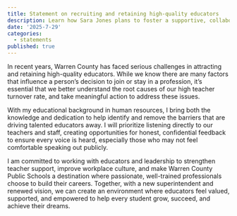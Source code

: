 ```yaml
---
title: Statement on recruiting and retaining high-quality educators
description: Learn how Sara Jones plans to foster a supportive, collaborative work environment that empowers educators to thrive, while advocating for competitive salaries to attract and retain top teaching talent within our schools..
date: '2025-7-29'
categories:
  - statements
published: true
---
```


In recent years, Warren County has faced serious challenges in attracting and retaining high-quality educators. While we know there are many factors that influence a person’s decision to join or stay in a profession, it’s essential that we better understand the root causes of our high teacher turnover rate, and take meaningful action to address these issues.

With my educational background in human resources, I bring both the knowledge and dedication to help identify and remove the barriers that are driving talented educators away. I will prioritize listening directly to our teachers and staff, creating opportunities for honest, confidential feedback to ensure every voice is heard, especially those who may not feel comfortable speaking out publicly.

I am committed to working with educators and leadership to strengthen teacher support, improve workplace culture, and make Warren County Public Schools a destination where passionate, well-trained professionals choose to build their careers. Together, with a new superintendent and renewed vision, we can create an environment where educators feel valued, supported, and empowered to help every student grow, succeed, and achieve their dreams.
